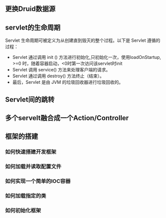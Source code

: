 ## 更换Druid数据源

## servlet的生命周期
Servlet 生命周期可被定义为从创建直到毁灭的整个过程。以下是 Servlet 遵循的过程：
- Servlet 通过调用 init () 方法进行初始化,只初始化一次，使用loadOnStartup, >=0 时，随着容器启动，<0时第一次访问该servlet时init
- Servlet 调用 service() 方法来处理客户端的请求。
- Servlet 通过调用 destroy() 方法终止（结束）。
- 最后，Servlet 是由 JVM 的垃圾回收器进行垃圾回收的。

## Servlet间的跳转

## 多个servelt融合成一个Action/Controller

## 框架的搭建

### 如何快速搭建开发框架

### 如何加载并读取配置文件

### 如何实现一个简单的IOC容器

### 如何加载指定的类

### 如何初始化框架